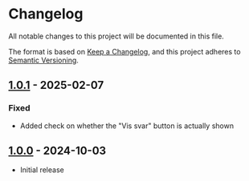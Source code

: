 # Changelog

All notable changes to this project will be documented in this file.

The format is based on [Keep a Changelog](https://keepachangelog.com/en/1.0.0/),
and this project adheres to [Semantic Versioning](https://semver.org/spec/v2.0.0.html).

## [1.0.1] - 2025-02-07

### Fixed

- Added check on whether the "Vis svar" button is actually shown

## [1.0.0] - 2024-10-03

- Initial release

[1.0.1]: https://github.com/itk-dev-rpa/eflyt-godkend-flyttedato/releases/tag/1.0.1
[1.0.0]: https://github.com/itk-dev-rpa/eflyt-godkend-flyttedato/releases/tag/1.0.0
